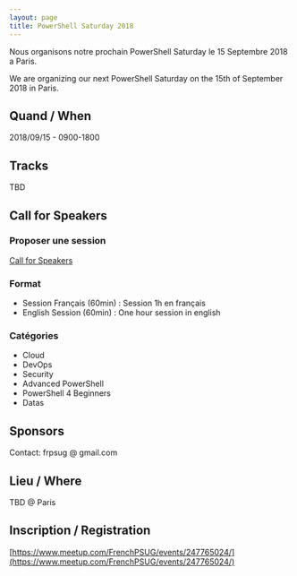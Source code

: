 ```yaml
---
layout: page
title: PowerShell Saturday 2018
---
```


Nous organisons notre prochain PowerShell Saturday le 15 Septembre 2018 a Paris.

We are organizing our next PowerShell Saturday on the 15th of September 2018 in Paris.

## Quand / When

2018/09/15 - 0900-1800

## Tracks

TBD

## Call for Speakers

### Proposer une session

[Call for Speakers](https://frpsug.cfp.io)

### Format

* Session Français (60min) : Session 1h en français
* English Session (60min) : One hour session in english

### Catégories

* Cloud
* DevOps
* Security
* Advanced PowerShell
* PowerShell 4 Beginners
* Datas

## Sponsors

Contact: frpsug @ gmail.com

## Lieu / Where

TBD @ Paris

## Inscription / Registration

[https://www.meetup.com/FrenchPSUG/events/247765024/](https://www.meetup.com/FrenchPSUG/events/247765024/)
